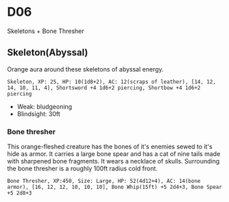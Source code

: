 # D06
Skeletons + Bone Thresher

## Skeleton(Abyssal)
Orange aura around these skeletons of abyssal energy.

`Skeleton, XP: 25, HP: 10(1d8+2), AC: 12(scraps of leather), [14, 12, 14, 10, 11, 4], Shortsword +4 1d6+2 piercing, Shortbow +4 1d6+2 piercing`
- Weak: bludgeoning
- Blindsight: 30ft

### Bone thresher
This orange-fleshed creature has the bones of it's enemies sewed to it's hide as armor. It carries a large bone spear and has a cat of nine tails made with sharpened bone fragments. It wears a necklace of skulls. Surrounding the bone thresher is a roughly 100ft radius cold front.

`Bone Thresher, XP:450, Size: Large, HP: 52(4d12+4), AC: 14(bone armor), [16, 12, 12, 10, 10, 10], Bone Whip(15ft) +5 2d4+3, Bone Spear +5 2d8+3`